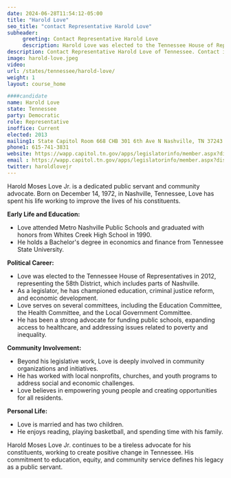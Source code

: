 ```yaml
---
date: 2024-06-28T11:54:12-05:00
title: "Harold Love"
seo_title: "contact Representative Harold Love"
subheader:
     greeting: Contact Representative Harold Love
     description: Harold Love was elected to the Tennessee House of Representatives in 2013, representing the 58th District, which includes parts of Nashville.
description: Contact Representative Harold Love of Tennessee. Contact information for Harold Love includes email address, phone number, and mailing address.
image: harold-love.jpeg
video:
url: /states/tennessee/harold-love/
weight: 1
layout: course_home

####candidate
name: Harold Love
state: Tennessee
party: Democratic
role: Representative
inoffice: Current
elected: 2013
mailing1: State Capitol Room 668 CHB 301 6th Ave N Nashville, TN 37243
phone1: 615-741-3831
website: https://wapp.capitol.tn.gov/apps/legislatorinfo/member.aspx?district=H58/
email : https://wapp.capitol.tn.gov/apps/legislatorinfo/member.aspx?district=H58/
twitter: haroldlovejr
---
```

Harold Moses Love Jr. is a dedicated public servant and community advocate. Born on December 14, 1972, in Nashville, Tennessee, Love has spent his life working to improve the lives of his constituents.

**Early Life and Education:**
- Love attended Metro Nashville Public Schools and graduated with honors from Whites Creek High School in 1990.
- He holds a Bachelor's degree in economics and finance from Tennessee State University.

**Political Career:**
- Love was elected to the Tennessee House of Representatives in 2012, representing the 58th District, which includes parts of Nashville.
- As a legislator, he has championed education, criminal justice reform, and economic development.
- Love serves on several committees, including the Education Committee, the Health Committee, and the Local Government Committee.
- He has been a strong advocate for funding public schools, expanding access to healthcare, and addressing issues related to poverty and inequality.

**Community Involvement:**
- Beyond his legislative work, Love is deeply involved in community organizations and initiatives.
- He has worked with local nonprofits, churches, and youth programs to address social and economic challenges.
- Love believes in empowering young people and creating opportunities for all residents.

**Personal Life:**
- Love is married and has two children.
- He enjoys reading, playing basketball, and spending time with his family.

Harold Moses Love Jr. continues to be a tireless advocate for his constituents, working to create positive change in Tennessee. His commitment to education, equity, and community service defines his legacy as a public servant.

